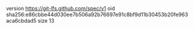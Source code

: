 version https://git-lfs.github.com/spec/v1
oid sha256:e86cbbe44d030ee7b506a92b76697e91c8bf9d11b30453b20fe963aca6cbdad5
size 13
